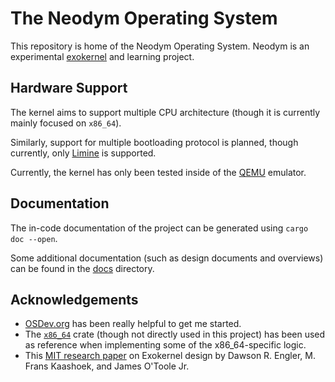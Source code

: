 # The Neodym Operating System

This repository is home of the Neodym Operating System. Neodym is an experimental
[exokernel](https://en.wikipedia.org/wiki/Exokernel) and learning project.

## Hardware Support

The kernel aims to support multiple CPU architecture (though it is currently mainly focused on
`x86_64`).

Similarly, support for multiple bootloading protocol is planned, though currently, only
[Limine](https://github.com/limine-bootloader/limine/blob/v4.x-branch/PROTOCOL.md) is supported.

Currently, the kernel has only been tested inside of the [QEMU](https://www.qemu.org/) emulator.

## Documentation

The in-code documentation of the project can be generated using `cargo doc --open`.

Some additional documentation (such as design documents and overviews) can be found in the
[docs](docs) directory.

## Acknowledgements

- [OSDev.org](https://wiki.osdev.org/Expanded_Main_Page) has been really helpful to get me started.
- The [`x86_64`](https://crates.io/crates/x86_64) crate (though not directly used in this project)
  has been used as reference when implementing some of the x86_64-specific logic.
- This [MIT research paper](https://pdos.csail.mit.edu/6.828/2008/readings/engler95exokernel.pdf)
  on Exokernel design by Dawson R. Engler, M. Frans Kaashoek, and James O'Toole Jr.
